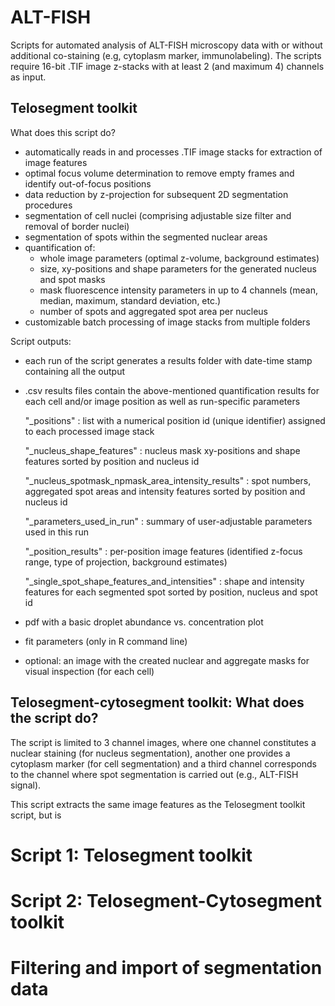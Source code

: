 # ALT-FISH
Scripts for automated analysis of ALT-FISH microscopy data with or without additional co-staining (e.g, cytoplasm marker, immunolabeling).
The scripts require 16-bit .TIF image z-stacks with at least 2 (and maximum 4) channels as input.

## Telosegment toolkit
What does this script do?
* automatically reads in and processes .TIF image stacks for extraction of image features
* optimal focus volume determination to remove empty frames and identify out-of-focus positions 
* data reduction by z-projection for subsequent 2D segmentation procedures
* segmentation of cell nuclei (comprising adjustable size filter and removal of border nuclei)
* segmentation of spots within the segmented nuclear areas
* quantification of:
  * whole image parameters (optimal z-volume, background estimates) 
  * size, xy-positions and shape parameters for the generated nucleus and spot masks
  * mask fluorescence intensity parameters in up to 4 channels (mean, median, maximum, standard deviation, etc.)
  * number of spots and aggregated spot area per nucleus
* customizable batch processing of image stacks from multiple folders

Script outputs:
  * each run of the script generates a results folder with date-time stamp containing all the output
  * .csv results files contain the above-mentioned quantification results for each cell and/or image position as well as run-specific parameters
  
    "_positions" : list with a numerical position id (unique identifier) assigned to each processed image stack 
  
    "_nucleus_shape_features" : nucleus mask xy-positions and shape features sorted by position and nucleus id 
    
    "_nucleus_spotmask_npmask_area_intensity_results" : spot numbers, aggregated spot areas and intensity features sorted by position and nucleus id 
    
    "_parameters_used_in_run" : summary of user-adjustable parameters used in this run
    
    "_position_results" : per-position image features (identified z-focus range, type of projection, background estimates)
    
    "_single_spot_shape_features_and_intensities" : shape and intensity features for each segmented spot sorted by position, nucleus and spot id
  
  * pdf with a basic droplet abundance vs. concentration plot
  * fit parameters (only in R command line)
  * optional: an image with the created nuclear and aggregate masks for visual inspection (for each cell)




## Telosegment-cytosegment toolkit: What does the script do?
The script is limited to 3 channel images, where one channel constitutes a nuclear staining (for nucleus segmentation), another one provides a cytoplasm marker (for cell segmentation) and a third channel corresponds to the channel where spot segmentation is carried out (e.g., ALT-FISH signal).

This script extracts the same image features as the Telosegment toolkit script, but is   


# Script 1: Telosegment toolkit



# Script 2: Telosegment-Cytosegment toolkit


# Filtering and import of segmentation data
